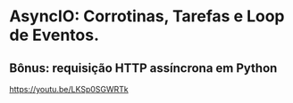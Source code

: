 # AsyncIO: Corrotinas, Tarefas e Loop de Eventos.

## Bônus: requisição HTTP assíncrona em Python

https://youtu.be/LKSp0SGWRTk
